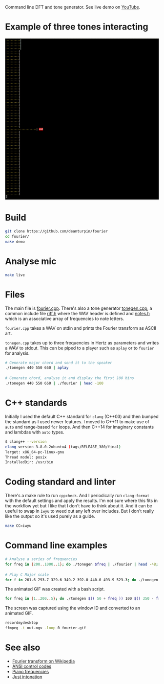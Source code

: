 Command line DFT and tone generator. See live demo on
[YouTube](https://www.youtube.com/watch?v=hwsOKpBg6zo).

# Example of three tones interacting
![](fourier.gif)

# Build
```bash
git clone https://github.com/deanturpin/fourier
cd fourier/
make demo
```

# Analyse mic
```bash
make live
```
# Files
The main file is [fourier.cpp](fourier.cpp). There's also a tone generator
[tonegen.cpp](tonegen.cpp), a common include file [riff.h](riff.h) where the
WAV header is defined and [notes.h](notes.h) which is an associative array of
frequencies to note letters.

```fourier.cpp``` takes a WAV on stdin and prints the Fourier transform as
ASCII art.

```tonegen.cpp``` takes up to three frequencies in Hertz as parameters and
writes a WAV to stdout. This can be piped to a player such as ```aplay``` or to
```fourier``` for analysis.

```bash
# Generate major chord and send it to the speaker
./tonegen 440 550 660 | aplay

# Generate chord, analyse it and display the first 100 bins
./tonegen 440 550 660 | ./fourier | head -100
```
# C++ standards
Initially I used the default C++ standard for ```clang``` (C++03) and then
bumped the standard as I used newer features. I moved to C++11 to make use of
```auto``` and range-based ```for``` loops. And then C++14 for imaginary
constants and lambdas with ```auto``` types.

```bash
$ clang++ --version
clang version 3.8.0-2ubuntu4 (tags/RELEASE_380/final)
Target: x86_64-pc-linux-gnu
Thread model: posix
InstalledDir: /usr/bin
```

# Coding standard and linter
There's a make rule to run ```cppcheck```. And I periodically run
```clang-format``` with the default settings and apply the results. I'm not
sure where this fits in the workflow yet but I like that I don't have to think
about it. And it can be useful to swap in ```iwyu``` to weed out any left over
includes. But I don't really like the output so it's used purely as a guide.
```bash
make CC=iwyu
```

# Command line examples
```bash
# Analyse a series of frequencies
for freq in {200..1000..1}; do ./tonegen $freq | ./fourier | head -48; done

# Play C Major scale
for f in 261.6 293.7 329.6 349.2 392.0 440.0 493.9 523.3; do ./tonegen $f | aplay -q; done
```

The animated GIF was created with a bash script.
```bash
for freq in {1..200..5}; do ./tonegen $(( 50 + freq )) 100 $(( 350 - freq ))| ./fourier | head -48; done
```

The screen was captured using the window ID and converted to an animated GIF.
```bash
recordmydesktop
ffmpeg -i out.ogv -loop 0 fourier.gif
```
# See also
* [Fourier transform on Wikipedia](https://en.wikipedia.org/wiki/Fourier_transform#Example)
* [ANSI control codes](http://misc.flogisoft.com/bash/tip_colors_and_formatting)
* [Piano frequencies](https://en.wikipedia.org/wiki/Piano_key_frequencies)
* [Just intonation](https://en.wikipedia.org/wiki/Just_intonation)
